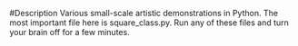 #Description
Various small-scale artistic demonstrations in Python. The most important file here is square_class.py. Run any of these files and turn your brain off for a few minutes.